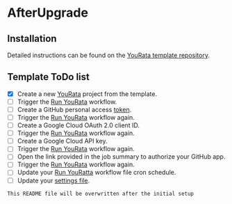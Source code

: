 # AfterUpgrade

## Installation

Detailed instructions can be found on the [YouRata template repository](https://github.com/battleship-systems/YouRata).

## Template ToDo list

- [x] Create a new [YouRata](https://github.com/battleship-systems/YouRata) project from the template.
- [ ] Trigger the [Run YouRata](https://github.com/cantest-nospam/AfterUpgrade/actions/workflows/build-and-run.yml) workflow.
- [ ] Create a GitHub personal access [token](https://github.com/settings/tokens).
- [ ] Trigger the [Run YouRata](https://github.com/cantest-nospam/AfterUpgrade/actions/workflows/build-and-run.yml) workflow again.
- [ ] Create a Google Cloud OAuth 2.0 client ID.
- [ ] Trigger the [Run YouRata](https://github.com/cantest-nospam/AfterUpgrade/actions/workflows/build-and-run.yml) workflow again.
- [ ] Create a Google Cloud API key.
- [ ] Trigger the [Run YouRata](https://github.com/cantest-nospam/AfterUpgrade/actions/workflows/build-and-run.yml) workflow again.
- [ ] Open the link provided in the job summary to authorize your GitHub app.
- [ ] Trigger the [Run YouRata](https://github.com/cantest-nospam/AfterUpgrade/actions/workflows/build-and-run.yml) workflow again.
- [ ] Update your [Run YouRatta](https://github.com/cantest-nospam/AfterUpgrade/edit/main/.github/workflows/build-and-run.yml) workflow file cron schedule.
- [ ] Update your [settings file](https://github.com/cantest-nospam/AfterUpgrade/edit/main/yourata-settings.json).

`This README file will be overwritten after the initial setup`
